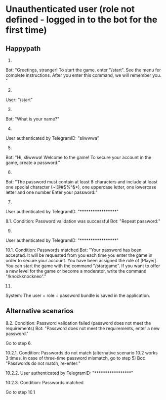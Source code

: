 # Unauthenticated user (role not defined - logged in to the bot for the first time)

## Happypath

1.
Bot:
"Greetings, stranger! To start the game, enter "/start". See the menu for complete instructions. After you enter this command, we will remember you. "

2.
User:
"/start"

3.
Bot:
"What is your name?"

4.
User authenticated by TelegramID:
"sliwwwa"

5.
Bot:
"Hi, sliwwwa! Welcome to the game! To secure your account in the game, create a password."

6.
Bot:
"The password must contain at least 8 characters and include at least one special character (~!@#$%^&*), one uppercase letter, one lowercase letter and one number Enter your password:"

7.
User authenticated by TelegramID:
"*****************"

8.1.
Condition: Password validation was successful
Bot:
"Repeat password:"

9.
User authenticated by TelegramID:
"*****************"

10.1.
Condition: Passwords matched
Bot:
"Your password has been accepted. It will be requested from you each time you enter the game in order to secure your account. You have been assigned the role of [Player]. You can start the game with the command "/startgame". If you want to offer a new level for the game or become a moderator, write the command "/knockknockneo"."

11.
System:
The user + role + password bundle is saved in the application.

## Alternative scenarios

8.2.
Condition: Password validation failed (password does not meet the requirements)
Bot:
"Password does not meet the requirements, enter a new password."

Go to step 6.

10.2.1.
Condition: Passwords do not match (alternative scenario 10.2 works 3 times, in case of three-time password mismatch, go to step 5)
Bot:
"Passwords do not match, re-enter:"

10.2.2.
User authenticated by TelegramID:
"*****************"

10.2.3.
Condition: Passwords matched

Go to step 10.1
